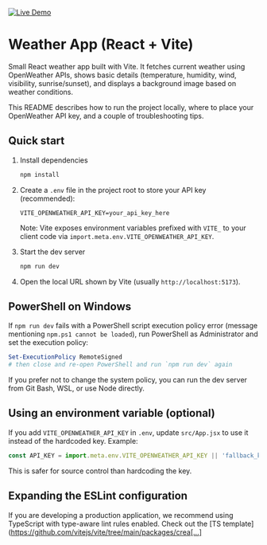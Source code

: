[![Live Demo](https://img.shields.io/badge/Live%20Demo-Online-brightgreen?style=for-the-badge&logo=vercel)](https://weather-app-ten-coral-25.vercel.app/)

# Weather App (React + Vite)

Small React weather app built with Vite. It fetches current weather using OpenWeather APIs, shows basic details (temperature, humidity, wind, visibility, sunrise/sunset), and displays a background image based on weather conditions.

This README describes how to run the project locally, where to place your OpenWeather API key, and a couple of troubleshooting tips.

## Quick start

1. Install dependencies

	```powershell
	npm install
	```

2. Create a `.env` file in the project root to store your API key (recommended):

	```text
	VITE_OPENWEATHER_API_KEY=your_api_key_here
	```

	Note: Vite exposes environment variables prefixed with `VITE_` to your client code via `import.meta.env.VITE_OPENWEATHER_API_KEY`.

3. Start the dev server

	```powershell
	npm run dev
	```

4. Open the local URL shown by Vite (usually `http://localhost:5173`).

## PowerShell on Windows

If `npm run dev` fails with a PowerShell script execution policy error (message mentioning `npm.ps1 cannot be loaded`), run PowerShell as Administrator and set the execution policy:

```powershell
Set-ExecutionPolicy RemoteSigned
# then close and re-open PowerShell and run `npm run dev` again
```

If you prefer not to change the system policy, you can run the dev server from Git Bash, WSL, or use Node directly.

## Using an environment variable (optional)

If you add `VITE_OPENWEATHER_API_KEY` in `.env`, update `src/App.jsx` to use it instead of the hardcoded key. Example:

```js
const API_KEY = import.meta.env.VITE_OPENWEATHER_API_KEY || 'fallback_key';
```

This is safer for source control than hardcoding the key.

## Expanding the ESLint configuration

If you are developing a production application, we recommend using TypeScript with type-aware lint rules enabled. Check out the [TS template](https://github.com/vitejs/vite/tree/main/packages/crea[...]
